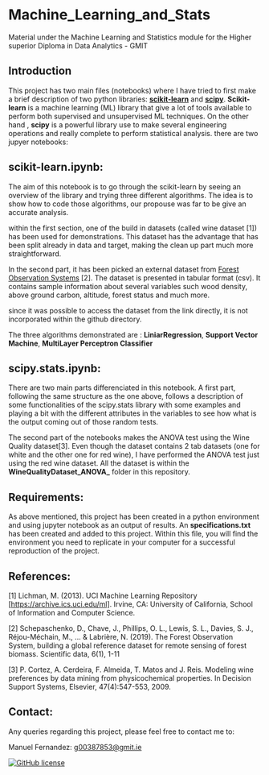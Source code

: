 # Machine_Learning_and_Stats
Material under the Machine Learning and Statistics module for the Higher superior Diploma in Data Analytics - GMIT

## Introduction

This project has two main files (notebooks) where I have tried to first make a brief description of two python libraries: [**scikit-learn**](https://scikit-learn.org/stable/) and [**scipy**](https://scipy.org/). **Scikit-learn** is a machine learning (ML) library that give a lot of tools available to perform both supervised and unsupervised ML techniques. On the other hand , **scipy** is a powerful library use to make several engineering operations and really complete to perform statistical analysis.  there are two jupyer notebooks:

## scikit-learn.ipynb:

The aim of this notebook is to go through the scikit-learn by seeing an overview of the library and trying three different algorithms. The idea is to show how to code those algorithms, our propouse was far to be give an accurate analysis.

within the first section, one of the build in datasets (called wine dataset [1]) has been used for demonstrations. This dataset has the advantage that has been split already in data and target, making the clean up part much more straightforward.

In the second part, it has been picked an external dataset from [Forest Observation Systems](https://forest-observation-system.net/#:~:text=The%20Forest%20Observation%20System%20is,field%2Dbased%20observations%20and%20science.) [2]. The dataset is presented in tabular format (csv). It contains sample information about several variables such wood density, above ground carbon, altitude, forest status and much more. 

since it was possible to access the dataset from the link directly, it is not incorporated within the github directory. 

The three algorithms demonstrated are : **LiniarRegression**, **Support Vector Machine**, **MultiLayer Perceptron Classifier**

## scipy.stats.ipynb:

There are two main parts differenciated in this notebook. A first part, following the same structure as the one above, follows a description of some functionalities of the scipy.stats library with some examples and playing a bit with the different attributes in the variables to see how what is the output coming out of those random tests.

The second part of the notebooks makes the ANOVA test using the Wine Quality dataset[3]. Even though the dataset contains 2 tab datasets (one for white and the other one for red wine), I have performed the ANOVA test just using the red wine dataset. All the dataset is within the **WineQualityDataset_ANOVA_** folder in this repository.

## Requirements:

As above mentioned, this project has been created in a python environment and using jupyter notebook as an output of results.
An **specifications.txt** has been created and added to this project. Within this file, you will find the environment you need to replicate in your computer for a successful reproduction of the project.

## References:

[1] Lichman, M. (2013). UCI Machine Learning Repository [https://archive.ics.uci.edu/ml]. Irvine, CA: University of California, School of Information and Computer Science.

[2] Schepaschenko, D., Chave, J., Phillips, O. L., Lewis, S. L., Davies, S. J., Réjou-Méchain, M., ... & Labrière, N. (2019). The Forest Observation System, building a global reference dataset for remote sensing of forest biomass. Scientific data, 6(1), 1-11

[3] P. Cortez, A. Cerdeira, F. Almeida, T. Matos and J. Reis. Modeling wine preferences by data mining from physicochemical properties. In Decision Support Systems, Elsevier, 47(4):547-553, 2009.

## Contact:

Any queries regarding this project, please feel free to contact me to:

Manuel Fernandez: g00387853@gmit.ie

[![GitHub license](https://img.shields.io/github/license/Manuferu/Machine_Learning_and_Stats)](https://github.com/Manuferu/Machine_Learning_and_Stats/blob/main/LICENSE)